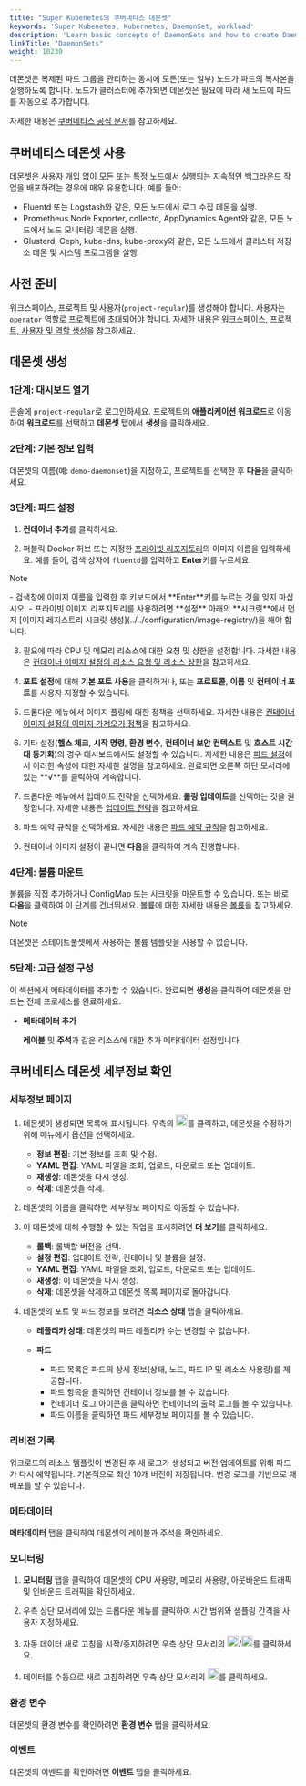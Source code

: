 ```yaml
---
title: "Super Kubenetes의 쿠버네티스 데몬셋"
keywords: 'Super Kubenetes, Kubernetes, DaemonSet, workload'
description: 'Learn basic concepts of DaemonSets and how to create DaemonSets in Super Kubenetes.'
linkTitle: "DaemonSets"
weight: 10230
---
```


데몬셋은 복제된 파드 그룹을 관리하는 동시에 모든(또는 일부) 노드가 파드의 복사본을 실행하도록 합니다. 노드가 클러스터에 추가되면 데몬셋은 필요에 따라 새 노드에 파드를 자동으로 추가합니다.

자세한 내용은 [쿠버네티스 공식 문서](https://kubernetes.io/docs/concepts/workloads/controllers/daemonset/)를 참고하세요.

## 쿠버네티스 데몬셋 사용

데몬셋은 사용자 개입 없이 모든 또는 특정 노드에서 실행되는 지속적인 백그라운드 작업을 배포하려는 경우에 매우 유용합니다. 예를 들어:

- Fluentd 또는 Logstash와 같은, 모든 노드에서 로그 수집 데몬을 실행.
- Prometheus Node Exporter, collectd, AppDynamics Agent와 같은, 모든 노드에서 노드 모니터링 데몬을 실행.
- Glusterd, Ceph, kube-dns, kube-proxy와 같은, 모든 노드에서 클러스터 저장소 데몬 및 시스템 프로그램을 실행.

## 사전 준비

워크스페이스, 프로젝트 및 사용자(`project-regular`)를 생성해야 합니다. 사용자는 `operator` 역할로 프로젝트에 초대되어야 합니다. 자세한 내용은 [워크스페이스, 프로젝트, 사용자 및 역할 생성](../../../quick-start/create-workspace-and-project/)을 참고하세요.

## 데몬셋 생성

### 1단계: 대시보드 열기

콘솔에 `project-regular`로 로그인하세요. 프로젝트의 **애플리케이션 워크로드**로 이동하여 **워크로드**를 선택하고 **데몬셋** 탭에서 **생성**을 클릭하세요.

### 2단계: 기본 정보 입력

데몬셋의 이름(예: `demo-daemonset`)을 지정하고, 프로젝트를 선택한 후 **다음**을 클릭하세요.

### 3단계: 파드 설정

1. **컨테이너 추가**를 클릭하세요.

2. 퍼블릭 Docker 허브 또는 지정한 [프라이빗 리포지토리](../../configuration/image-registry/)의 이미지 이름을 입력하세요. 예를 들어, 검색 상자에 `fluentd`를 입력하고 **Enter**키를 누르세요.

  <div className="notices note">
    <p>Note</p>
    <div>
      - 검색창에 이미지 이름을 입력한 후 키보드에서 **Enter**키를 누르는 것을 잊지 마십시오.
      - 프라이빗 이미지 리포지토리를 사용하려면 **설정** 아래의 **시크릿**에서 먼저 [이미지 레지스트리 시크릿 생성](../../configuration/image-registry/)을 해야 합니다.
    </div>
  </div>

3. 필요에 따라 CPU 및 메모리 리소스에 대한 요청 및 상한을 설정합니다. 자세한 내용은 [컨테이너 이미지 설정의 리소스 요청 및 리소스 상한](../container-image-settings/#add-container-image)을 참고하세요.

4. **포트 설정**에 대해 **기본 포트 사용**을 클릭하거나, 또는 **프로토콜**, **이름** 및 **컨테이너 포트**를 사용자 지정할 수 있습니다.

5. 드롭다운 메뉴에서 이미지 풀링에 대한 정책을 선택하세요. 자세한 내용은 [컨테이너 이미지 설정의 이미지 가져오기 정책](../container-image-settings/#add-container-image)을 참고하세요.

6. 기타 설정(**헬스 체크**, **시작 명령**, **환경 변수**, **컨테이너 보안 컨텍스트** 및 **호스트 시간대 동기화**)의 경우 대시보드에서도 설정할 수 있습니다. 자세한 내용은 [파드 설정](../container-image-settings/#add-container-image)에서 이러한 속성에 대한 자세한 설명을 참고하세요. 완료되면 오른쪽 하단 모서리에 있는 **√**를 클릭하여 계속합니다.

7. 드롭다운 메뉴에서 업데이트 전략을 선택하세요. **롤링 업데이트**를 선택하는 것을 권장합니다. 자세한 내용은 [업데이트 전략](../container-image-settings/#update-strategy)을 참고하세요.

8. 파드 예약 규칙을 선택하세요. 자세한 내용은 [파드 예약 규칙](../container-image-settings/#pod-scheduling-rules)을 참고하세요.

9. 컨테이너 이미지 설정이 끝나면 **다음**을 클릭하여 계속 진행합니다.

### 4단계: 볼륨 마운트

볼륨을 직접 추가하거나 ConfigMap 또는 시크릿을 마운트할 수 있습니다. 또는 바로 **다음**을 클릭하여 이 단계를 건너뛰세요. 볼륨에 대한 자세한 내용은 [볼륨](../../storage/volumes/#mount-a-volume)을 참고하세요.

<div className="notices note">
  <p>Note</p>
  <div>
    데몬셋은 스테이트풀셋에서 사용하는 볼륨 템플릿을 사용할 수 없습니다.
  </div>
</div>

### 5단계: 고급 설정 구성

이 섹션에서 메타데이터를 추가할 수 있습니다. 완료되면 **생성**을 클릭하여 데몬셋을 만드는 전체 프로세스를 완료하세요.

- **메타데이터 추가**

  **레이블** 및 **주석**과 같은 리소스에 대한 추가 메타데이터 설정입니다.

## 쿠버네티스 데몬셋 세부정보 확인

### 세부정보 페이지

1. 데몬셋이 생성되면 목록에 표시됩니다. 우측의 <img src="/dist/assets/docs/v3.3/project-user-guide/application-workloads/daemonsets/three-dots.png" width="20px" alt="icon" />를 클릭하고, 데몬셋을 수정하기 위해 메뉴에서 옵션을 선택하세요.

    - **정보 편집**: 기본 정보를 조회 및 수정.
    - **YAML 편집**: YAML 파일을 조회, 업로드, 다운로드 또는 업데이트.
    - **재생성**: 데몬셋을 다시 생성.
    - **삭제**: 데몬셋을 삭제.

2. 데몬셋의 이름을 클릭하면 세부정보 페이지로 이동할 수 있습니다.

3. 이 데몬셋에 대해 수행할 수 있는 작업을 표시하려면 **더 보기**를 클릭하세요.

    - **롤백**: 롤백할 버전을 선택.
    - **설정 편집**: 업데이트 전략, 컨테이너 및 볼륨을 설정.
    - **YAML 편집**: YAML 파일을 조회, 업로드, 다운로드 또는 업데이트.
    - **재생성**: 이 데몬셋을 다시 생성.
    - **삭제**: 데몬셋을 삭제하고 데몬셋 목록 페이지로 돌아갑니다.

4. 데몬셋의 포트 및 파드 정보를 보려면 **리소스 상태** 탭을 클릭하세요.

    - **레플리카 상태**: 데몬셋의 파드 레플리카 수는 변경할 수 없습니다.
    - **파드**

      - 파드 목록은 파드의 상세 정보(상태, 노드, 파드 IP 및 리소스 사용량)를 제공합니다.
      - 파드 항목을 클릭하면 컨테이너 정보를 볼 수 있습니다.
      - 컨테이너 로그 아이콘을 클릭하면 컨테이너의 출력 로그를 볼 수 있습니다.
      - 파드 이름을 클릭하면 파드 세부정보 페이지를 볼 수 있습니다.

### 리비전 기록

워크로드의 리소스 템플릿이 변경된 후 새 로그가 생성되고 버전 업데이트를 위해 파드가 다시 예약됩니다. 기본적으로 최신 10개 버전이 저장됩니다. 변경 로그를 기반으로 재배포를 할 수 있습니다.

### 메타데이터

**메타데이터** 탭을 클릭하여 데몬셋의 레이블과 주석을 확인하세요.

### 모니터링

1. **모니터링** 탭을 클릭하여 데몬셋의 CPU 사용량, 메모리 사용량, 아웃바운드 트래픽 및 인바운드 트래픽을 확인하세요.

2. 우측 상단 모서리에 있는 드롭다운 메뉴를 클릭하여 시간 범위와 샘플링 간격을 사용자 지정하세요.

3. 자동 데이터 새로 고침을 시작/중지하려면 우측 상단 모서리의 <img src="/dist/assets/docs/v3.3/project-user-guide/application-workloads/daemonsets/start-refresh.png" width="20px" alt="icon" />/<img src="/dist/assets/docs/v3.3/project-user-guide/application-workloads/daemonsets/stop-refresh.png" width="20px" alt="icon" />를 클릭하세요.

4. 데이터를 수동으로 새로 고침하려면 우측 상단 모서리의 <img src="/dist/assets/docs/v3.3/project-user-guide/application-workloads/daemonsets/refresh.png" width="20px" alt="icon" />를 클릭하세요.

### 환경 변수

데몬셋의 환경 변수를 확인하려면 **환경 변수** 탭을 클릭하세요.

### 이벤트

데몬셋의 이벤트를 확인하려면 **이벤트** 탭을 클릭하세요.
